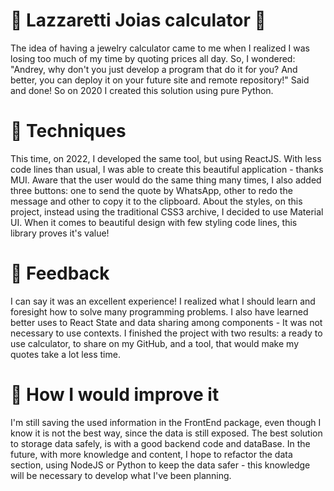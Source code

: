 # 🔢 Lazzaretti Joias calculator 💍
The idea of having a jewelry calculator came to me when I realized I was losing too much of my time by quoting prices all day. 
So, I wondered: "Andrey, why don't you just develop a program that do it for you? And better, you can deploy it on your future site and remote repository!"
Said and done! So on 2020 I created this solution using pure Python. 

# 🚀 Techniques
This time, on 2022, I developed the same tool, but using ReactJS. With less code lines than usual, I was able to create this beautiful application - thanks MUI. Aware that the user would do the same thing many times, I also added three buttons: one to send the quote by WhatsApp, other to redo the message and other to copy it to the clipboard.
About the styles, on this project, instead using the traditional CSS3 archive, I decided to use Material UI. When it comes to beautiful design with few styling code lines, this library proves it's value!

# 📜 Feedback
I can say it was an excellent experience! I realized what I should learn and foresight how to solve many programming problems. I also have learned better uses to React State and data sharing among components - It was not necessary to use contexts.
I finished the project with two results: a ready to use calculator, to share on my GitHub, and a tool, that would make my quotes take a lot less time.

# 🤔 How I would improve it
I'm still saving the used information in the FrontEnd package, even though I know it is not the best way, since the data is still exposed. The best solution to storage data safely, is with a good backend code and dataBase. In the future, with more knowledge and content, I hope to refactor the data section, using NodeJS or Python to keep the data safer - this knowledge will be necessary to develop what I've been planning. 

